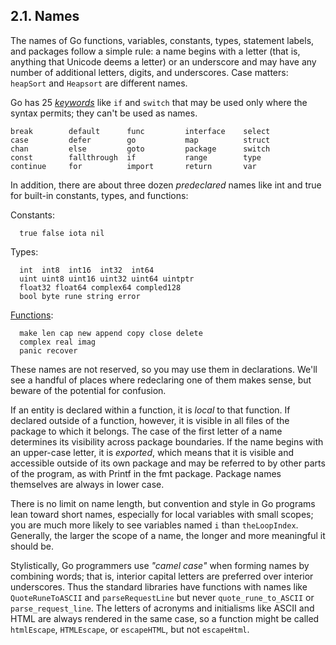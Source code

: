 ## 2.1. Names

The names of Go functions, variables, constants, types, statement labels, and packages follow a simple rule: a name begins with a letter (that is, anything that Unicode deems a letter) or an underscore and may have any number of additional letters, digits, and underscores. Case matters: `heapSort` and `Heapsort` are different names.  

Go has 25 [*keywords*](https://golang.org/ref/spec#Keywords) like `if` and `switch` that may be used only where the syntax permits; they can't be used as names.  
```
break        default      func         interface    select
case         defer        go           map          struct
chan         else         goto         package      switch
const        fallthrough  if           range        type
continue     for          import       return       var
```


In addition, there are about three dozen *predeclared* names like int and true for built-in constants, types, and functions:

Constants:
```
  true false iota nil
```

Types:
```
  int  int8  int16  int32  int64
  uint uint8 uint16 uint32 uint64 uintptr
  float32 float64 complex64 compled128
  bool byte rune string error
```

[Functions](https://golang.org/pkg/builtin/):
```
  make len cap new append copy close delete 
  complex real imag
  panic recover
```

These names are not reserved, so you may use them in declarations. We'll see a handful of places where redeclaring one of them makes sense, but beware of the potential for confusion.  

If an entity is declared within a function, it is *local* to that function. If declared outside of a function, however, it is visible in all files of the package to which it belongs. The case of the first letter of a name determines its visibility across package boundaries. If the name begins with an upper-case letter, it is *exported*, which means that it is visible and accessible outside of its own package and may be referred to by other parts of the program, as with Printf in the fmt package. Package names themselves are always in lower case.  

There is no limit on name length, but convention and style in Go programs lean toward short names, especially for local variables with small scopes; you are much more likely to see variables named `i` than `theLoopIndex`. Generally, the larger the scope of a name, the longer and more meaningful it should be.  

Stylistically, Go programmers use *"camel case"* when forming names by combining words; that is, interior capital letters are preferred over interior underscores. Thus the standard libraries have functions with names like `QuoteRuneToASCII` and `parseRequestLine` but never `quote_rune_to_ASCII` or `parse_request_line`. The letters of acronyms and initialisms like ASCII and HTML are always rendered in the same case, so a function might be called `htmlEscape`, `HTMLEscape`, or `escapeHTML`, but not `escapeHtml`.  

